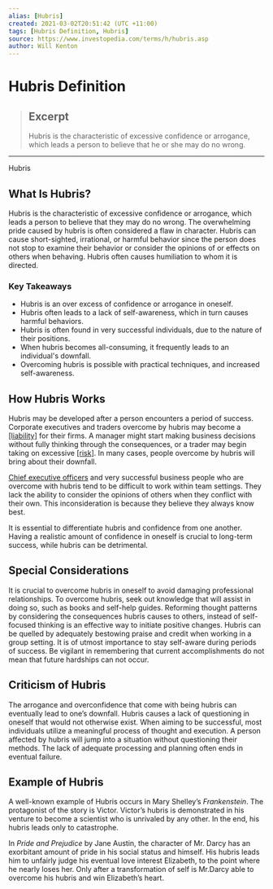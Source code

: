 ```yaml
---
alias: [Hubris]
created: 2021-03-02T20:51:42 (UTC +11:00)
tags: [Hubris Definition, Hubris]
source: https://www.investopedia.com/terms/h/hubris.asp
author: Will Kenton
---
```


# Hubris Definition

> ## Excerpt
> Hubris is the characteristic of excessive confidence or arrogance, which leads a person to believe that he or she may do no wrong.

---

Hubris
## What Is Hubris?

Hubris is the characteristic of excessive confidence or arrogance, which leads a person to believe that they may do no wrong. The overwhelming pride caused by hubris is often considered a flaw in character. Hubris can cause short-sighted, irrational, or harmful behavior since the person does not stop to examine their behavior or consider the opinions of or effects on others when behaving. Hubris often causes humiliation to whom it is directed. 

### Key Takeaways

-   Hubris is an over excess of confidence or arrogance in oneself.
-   Hubris often leads to a lack of self-awareness, which in turn causes harmful behaviors.
-   Hubris is often found in very successful individuals, due to the nature of their positions.
-   When hubris becomes all-consuming, it frequently leads to an individual's downfall.
-   Overcoming hubris is possible with practical techniques, and increased self-awareness.

## How Hubris Works

Hubris may be developed after a person encounters a period of success. Corporate executives and traders overcome by hubris may become a [[liability]](https://www.investopedia.com/terms/l/liability.asp) for their firms. A manager might start making business decisions without fully thinking through the consequences, or a trader may begin taking on excessive [[risk]](https://www.investopedia.com/terms/r/risk.asp). In many cases, people overcome by hubris will bring about their downfall. 

[Chief executive officers](https://www.investopedia.com/terms/c/ceo.asp) and very successful business people who are overcome with hubris tend to be difficult to work within team settings. They lack the ability to consider the opinions of others when they conflict with their own. This inconsideration is because they believe they always know best. 

It is essential to differentiate hubris and confidence from one another. Having a realistic amount of confidence in oneself is crucial to long-term success, while hubris can be detrimental. 

## Special Considerations 

It is crucial to overcome hubris in oneself to avoid damaging professional relationships. To overcome hubris, seek out knowledge that will assist in doing so, such as books and self-help guides. Reforming thought patterns by considering the consequences hubris causes to others, instead of self-focused thinking is an effective way to initiate positive changes. Hubris can be quelled by adequately bestowing praise and credit when working in a group setting. It is of utmost importance to stay self-aware during periods of success. Be vigilant in remembering that current accomplishments do not mean that future hardships can not occur. 

## Criticism of Hubris

The arrogance and overconfidence that come with being hubris can eventually lead to one’s downfall. Hubris causes a lack of questioning in oneself that would not otherwise exist. When aiming to be successful, most individuals utilize a meaningful process of thought and execution. A person affected by hubris will jump into a situation without questioning their methods. The lack of adequate processing and planning often ends in eventual failure.

## Example of Hubris

A well-known example of Hubris occurs in Mary Shelley’s _Frankenstein_. The protagonist of the story is Victor. Victor’s hubris is demonstrated in his venture to become a scientist who is unrivaled by any other. In the end, his hubris leads only to catastrophe.

In _Pride and Prejudice_ by Jane Austin, the character of Mr. Darcy has an exorbitant amount of pride in his social status and himself. His hubris leads him to unfairly judge his eventual love interest Elizabeth, to the point where he nearly loses her. Only after a transformation of self is Mr.Darcy able to overcome his hubris and win Elizabeth’s heart.
